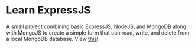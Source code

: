 # Learn ExpressJS

A small project combining basic ExpressJS, NodeJS, and MongoDB along with MongoJS to create a simple form that can 
read, write, and delete from a local MongoDB database. View [this](https://www.youtube.com/watch?v=gnsO8-xJ8rs)!
